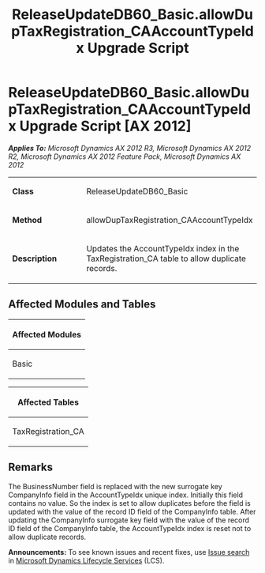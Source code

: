 ﻿---
title: ReleaseUpdateDB60_Basic.allowDupTaxRegistration_CAAccountTypeIdx Upgrade Script
TOCTitle: ReleaseUpdateDB60_Basic.allowDupTaxRegistration_CAAccountTypeIdx Upgrade Script
ms:assetid: 629703ed-2a43-1e57-b399-2d2fe81106ba
ms:mtpsurl: https://msdn.microsoft.com/en-us/library/JJ719112(v=AX.60)
ms:contentKeyID: 49708651
ms.date: 05/18/2015
mtps_version: v=AX.60
---

# ReleaseUpdateDB60\_Basic.allowDupTaxRegistration\_CAAccountTypeIdx Upgrade Script [AX 2012]


_**Applies To:** Microsoft Dynamics AX 2012 R3, Microsoft Dynamics AX 2012 R2, Microsoft Dynamics AX 2012 Feature Pack, Microsoft Dynamics AX 2012_

<table>
<colgroup>
<col style="width: 50%" />
<col style="width: 50%" />
</colgroup>
<tbody>
<tr class="odd">
<td><p><strong>Class</strong></p></td>
<td><p>ReleaseUpdateDB60_Basic</p></td>
</tr>
<tr class="even">
<td><p><strong>Method</strong></p></td>
<td><p>allowDupTaxRegistration_CAAccountTypeIdx</p></td>
</tr>
<tr class="odd">
<td><p><strong>Description</strong></p></td>
<td><p>Updates the AccountTypeIdx index in the TaxRegistration_CA table to allow duplicate records.</p></td>
</tr>
</tbody>
</table>


## Affected Modules and Tables

<table>
<colgroup>
<col style="width: 100%" />
</colgroup>
<thead>
<tr class="header">
<th><p>Affected Modules</p></th>
</tr>
</thead>
<tbody>
<tr class="odd">
<td><p>Basic</p></td>
</tr>
</tbody>
</table>


<table>
<colgroup>
<col style="width: 100%" />
</colgroup>
<thead>
<tr class="header">
<th><p>Affected Tables</p></th>
</tr>
</thead>
<tbody>
<tr class="odd">
<td><p>TaxRegistration_CA</p></td>
</tr>
</tbody>
</table>


## Remarks

The BusinessNumber field is replaced with the new surrogate key CompanyInfo field in the AccountTypeIdx unique index. Initially this field contains no value. So the index is set to allow duplicates before the field is updated with the value of the record ID field of the CompanyInfo table. After updating the CompanyInfo surrogate key field with the value of the record ID field of the CompanyInfo table, the AccountTypeIdx index is reset not to allow duplicate records.

  
**Announcements:** To see known issues and recent fixes, use [Issue search](http://go.microsoft.com/fwlink/?linkid=389258) in [Microsoft Dynamics Lifecycle Services](http://go.microsoft.com/fwlink/?linkid=306505) (LCS).

